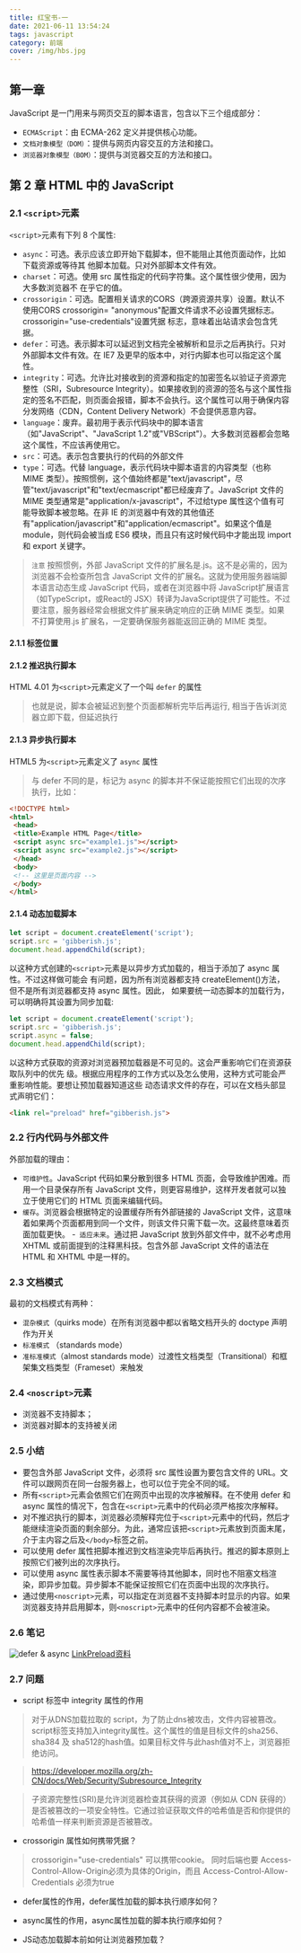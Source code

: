 ```yaml
---
title: 红宝书-一
date: 2021-06-11 13:54:24
tags: javascript
category: 前端
cover: /img/hbs.jpg
---
```


## 第一章
JavaScript 是一门用来与网页交互的脚本语言，包含以下三个组成部分：
- `ECMAScript`：由 ECMA-262 定义并提供核心功能。
- `文档对象模型（DOM）`：提供与网页内容交互的方法和接口。
- `浏览器对象模型（BOM）`：提供与浏览器交互的方法和接口。

## 第 2 章 HTML 中的 JavaScript
### 2.1 `<script>`元素
`<script>`元素有下列 8 个属性:
- `async`：可选。表示应该立即开始下载脚本，但不能阻止其他页面动作，比如下载资源或等待其
他脚本加载。只对外部脚本文件有效。
- `charset`：可选。使用 src 属性指定的代码字符集。这个属性很少使用，因为大多数浏览器不
在乎它的值。
- `crossorigin`：可选。配置相关请求的CORS（跨源资源共享）设置。默认不使用CORS crossorigin=  "anonymous"配置文件请求不必设置凭据标志。crossorigin="use-credentials"设置凭据 标志，意味着出站请求会包含凭据。
- `defer`：可选。表示脚本可以延迟到文档完全被解析和显示之后再执行。只对外部脚本文件有效。在 IE7 及更早的版本中，对行内脚本也可以指定这个属性。
- `integrity`：可选。允许比对接收到的资源和指定的加密签名以验证子资源完整性（SRI，Subresource Integrity）。如果接收到的资源的签名与这个属性指定的签名不匹配，则页面会报错，脚本不会执行。这个属性可以用于确保内容分发网络（CDN，Content Delivery Network）不会提供恶意内容。
- `language`：废弃。最初用于表示代码块中的脚本语言（如"JavaScript"、"JavaScript 1.2"或"VBScript"）。大多数浏览器都会忽略这个属性，不应该再使用它。
- `src`：可选。表示包含要执行的代码的外部文件
- `type`：可选。代替 language，表示代码块中脚本语言的内容类型（也称 MIME 类型）。按照惯例，这个值始终都是"text/javascript"，尽管"text/javascript"和"text/ecmascript"都已经废弃了。JavaScript 文件的 MIME 类型通常是"application/x-javascript"，不过给type 属性这个值有可能导致脚本被忽略。在非 IE 的浏览器中有效的其他值还有"application/javascript"和"application/ecmascript"。如果这个值是 module，则代码会被当成 ES6 模块，而且只有这时候代码中才能出现 import 和 export 关键字。

> `注意` 按照惯例，外部 JavaScript 文件的扩展名是.js。这不是必需的，因为浏览器不会检查所包含 JavaScript 文件的扩展名。这就为使用服务器端脚本语言动态生成 JavaScript 代码，或者在浏览器中将 JavaScript扩展语言（如TypeScript，或React的 JSX）转译为JavaScript提供了可能性。不过要注意，服务器经常会根据文件扩展来确定响应的正确 MIME 类型。如果不打算使用.js 扩展名，一定要确保服务器能返回正确的 MIME 类型。

#### 2.1.1 标签位置
#### 2.1.2 推迟执行脚本
HTML 4.01 为`<script>`元素定义了一个叫 `defer` 的属性
>  也就是说，脚本会被延迟到整个页面都解析完毕后再运行, 相当于告诉浏览器立即下载，但延迟执行

#### 2.1.3 异步执行脚本
HTML5 为`<script>`元素定义了 `async` 属性
> 与 defer 不同的是，标记为 async 的脚本并不保证能按照它们出现的次序执行，比如：

```html
<!DOCTYPE html> 
<html> 
 <head> 
 <title>Example HTML Page</title> 
 <script async src="example1.js"></script> 
 <script async src="example2.js"></script> 
 </head> 
 <body> 
 <!-- 这里是页面内容 --> 
 </body> 
</html>
```

#### 2.1.4 动态加载脚本
```js
let script = document.createElement('script'); 
script.src = 'gibberish.js'; 
document.head.appendChild(script);
```
以这种方式创建的`<script>`元素是以异步方式加载的，相当于添加了 async 属性。不过这样做可能会
有问题，因为所有浏览器都支持 createElement()方法，但不是所有浏览器都支持 async 属性。因此，
如果要统一动态脚本的加载行为，可以明确将其设置为同步加载:
```js
let script = document.createElement('script'); 
script.src = 'gibberish.js'; 
script.async = false; 
document.head.appendChild(script);
```
以这种方式获取的资源对浏览器预加载器是不可见的。这会严重影响它们在资源获取队列中的优先
级。根据应用程序的工作方式以及怎么使用，这种方式可能会严重影响性能。要想让预加载器知道这些
动态请求文件的存在，可以在文档头部显式声明它们：
```html
<link rel="preload" href="gibberish.js">
```


### 2.2 行内代码与外部文件
外部加载的理由：
- `可维护性`。JavaScript 代码如果分散到很多 HTML 页面，会导致维护困难。而用一个目录保存所有 JavaScript 文件，则更容易维护，这样开发者就可以独立于使用它们的 HTML 页面来编辑代码。
- `缓存`。浏览器会根据特定的设置缓存所有外部链接的 JavaScript 文件，这意味着如果两个页面都用到同一个文件，则该文件只需下载一次。这最终意味着页面加载更快。
-` 适应未来`。通过把 JavaScript 放到外部文件中，就不必考虑用 XHTML 或前面提到的注释黑科技。包含外部 JavaScript 文件的语法在 HTML 和 XHTML 中是一样的。

### 2.3 文档模式
最初的文档模式有两种：
- `混杂模式`（quirks mode）在所有浏览器中都以省略文档开头的 doctype 声明作为开关
- `标准模式` （standards mode）
- `准标准模式`（almost standards mode）过渡性文档类型（Transitional）和框架集文档类型（Frameset）来触发

### 2.4 `<noscript>`元素
- 浏览器不支持脚本；
- 浏览器对脚本的支持被关闭

### 2.5 小结

- 要包含外部 JavaScript 文件，必须将 src 属性设置为要包含文件的 URL。文件可以跟网页在同一台服务器上，也可以位于完全不同的域。
- 所有`<script>`元素会依照它们在网页中出现的次序被解释。在不使用 defer 和 async 属性的情况下，包含在`<script>`元素中的代码必须严格按次序解释。
- 对不推迟执行的脚本，浏览器必须解释完位于`<script>`元素中的代码，然后才能继续渲染页面的剩余部分。为此，通常应该把`<script>`元素放到页面末尾，介于主内容之后及`</body>`标签之前。
- 可以使用 defer 属性把脚本推迟到文档渲染完毕后再执行。推迟的脚本原则上按照它们被列出的次序执行。
- 可以使用 async 属性表示脚本不需要等待其他脚本，同时也不阻塞文档渲染，即异步加载。异步脚本不能保证按照它们在页面中出现的次序执行。
- 通过使用`<noscript>`元素，可以指定在浏览器不支持脚本时显示的内容。如果浏览器支持并启用脚本，则`<noscript>`元素中的任何内容都不会被渲染。

### 2.6 笔记
![defer & async](/img/js/1.jpg)
[LinkPreload资料](http://eux.baidu.com/blog/fe/link-preload-%E6%A0%87%E7%AD%BE)

### 2.7 问题
- script 标签中 integrity 属性的作用

> 对于从DNS加载拉取的 script，为了防止dns被攻击，文件内容被篡改。script标签支持加入integrity属性。这个属性的值是目标文件的sha256、sha384 及 sha512的hash值。如果目标文件与此hash值对不上，浏览器拒绝访问。

> https://developer.mozilla.org/zh-CN/docs/Web/Security/Subresource_Integrity

> 子资源完整性(SRI)是允许浏览器检查其获得的资源（例如从 CDN 获得的）是否被篡改的一项安全特性。它通过验证获取文件的哈希值是否和你提供的哈希值一样来判断资源是否被篡改。

- crossorigin 属性如何携带凭据？

> crossorigin="use-credentials" 可以携带cookie。
同时后端也要 Access-Control-Allow-Origin必须为具体的Origin，而且 Access-Control-Allow-Credentials 必须为true

- defer属性的作用，defer属性加载的脚本执行顺序如何？

- async属性的作用，async属性加载的脚本执行顺序如何？

- JS动态加载脚本前如何让浏览器预加载？